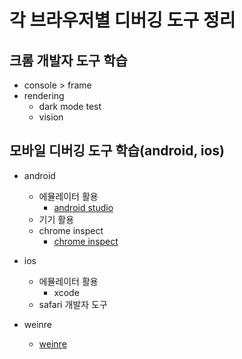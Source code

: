 # 각 브라우저별 디버깅 도구 정리

## 크롬 개발자 도구 학습
- console > frame
- rendering
    - dark mode test
    - vision

## 모바일 디버깅 도구 학습(android, ios)
- android
    - 에뮬레이터 활용
        - [android studio](https://developer.android.com/studio)
    - 기기 활용
    - chrome inspect
        - [chrome inspect](https://developers.google.com/web/tools/chrome-devtools/remote-debugging)

- ios
    - 에뮬레이터 활용
        - xcode
    - safari 개발자 도구

- weinre
    - [weinre](https://people.apache.org/~pmuellr/weinre/docs/latest/Home.html)
